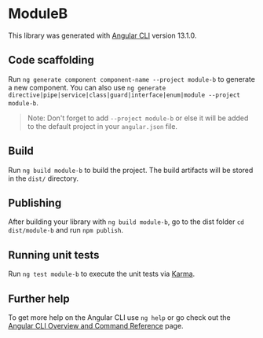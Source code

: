 # ModuleB

This library was generated with [Angular CLI](https://github.com/angular/angular-cli) version 13.1.0.

## Code scaffolding

Run `ng generate component component-name --project module-b` to generate a new component. You can also use `ng generate directive|pipe|service|class|guard|interface|enum|module --project module-b`.
> Note: Don't forget to add `--project module-b` or else it will be added to the default project in your `angular.json` file. 

## Build

Run `ng build module-b` to build the project. The build artifacts will be stored in the `dist/` directory.

## Publishing

After building your library with `ng build module-b`, go to the dist folder `cd dist/module-b` and run `npm publish`.

## Running unit tests

Run `ng test module-b` to execute the unit tests via [Karma](https://karma-runner.github.io).

## Further help

To get more help on the Angular CLI use `ng help` or go check out the [Angular CLI Overview and Command Reference](https://angular.io/cli) page.
